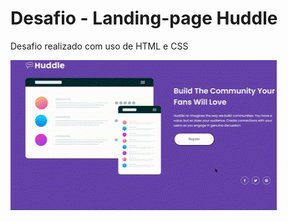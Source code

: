 # Desafio - Landing-page Huddle

<p>Desafio realizado com uso de HTML e CSS</p>

<img src="src/gif.gif" alt="Pequena demonstração do projeto funcionando">
